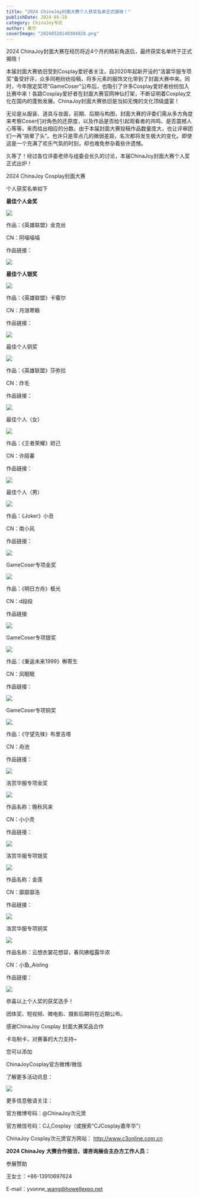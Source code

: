 ```yaml
---
title: "2024 ChinaJoy封面大赛个人获奖名单正式揭晓！"
publishDate: 2024-05-28
category: ChinaJoy专区
author: 莱尔
coverImage: "20240528140304928.png"
---
```


2024 ChinaJoy封面大赛在经历将近4个月的精彩角逐后，最终获奖名单终于正式揭晓！

本届封面大赛依旧受到Cosplay爱好者关注，自2020年起新开设的“洛裳华服专项奖”备受好评，众多同袍纷纷投稿，将多元素的服饰文化带到了封面大赛中来。同时，今年限定奖项“GameCoser”公布后，也吸引了许多Cosplay爱好者纷纷加入比赛中来！各路Cosplay爱好者在封面大赛官网神仙打架，不断证明着Cosplay文化在国内的蓬勃发展。ChinaJoy封面大赛依旧是当如无愧的文化顶级盛宴！

无论是从服装、道具与妆面，前期、后期与构图，封面大赛的评委们需从多方角度来考察Coser们对角色的还原度，以及作品是否给引起观看者的共鸣、是否震撼人心等等，来而给出相应的分数。由于本届封面大赛投稿作品数量庞大，也让评审团们一再“挑晕了头”。也许只是零点几的微弱差距，名次都将发生极大的变化。即使这是一个充满了欢乐气氛的时刻，却也难免参杂着些许遗憾。

久等了！经过各位评委老师与组委会长久的讨论，本届ChinaJoy封面大赛个人奖正式出炉！

2024 ChinaJoy Cosplay封面大赛

个人获奖名单如下

**最佳个人金奖**

![](https://ec-net-1251389766.cos.ap-shanghai.myqcloud.com/wp-content/uploads/2024/05/20240528140004762-1024x683.png)

作品：《英雄联盟》金克丝

CN：阿喵喵喵

作品链接：

![](https://ec-net-1251389766.cos.ap-shanghai.myqcloud.com/wp-content/uploads/2024/05/20240528140001122.png)

**最佳个人银奖**

![](https://ec-net-1251389766.cos.ap-shanghai.myqcloud.com/wp-content/uploads/2024/05/20240528140012517-1024x576.png)

作品：《英雄联盟》卡蜜尔

CN：月潋寒觞

作品链接：

![](https://ec-net-1251389766.cos.ap-shanghai.myqcloud.com/wp-content/uploads/2024/05/20240528140008646.png)

最佳个人铜奖

![](https://ec-net-1251389766.cos.ap-shanghai.myqcloud.com/wp-content/uploads/2024/05/20240528140016241-1024x576.png)

作品：《英雄联盟》莎弥拉

CN：炸毛

作品链接：

![](https://ec-net-1251389766.cos.ap-shanghai.myqcloud.com/wp-content/uploads/2024/05/20240528140009812.png)

最佳个人（女）

![](https://ec-net-1251389766.cos.ap-shanghai.myqcloud.com/wp-content/uploads/2024/05/20240528140023998-683x1024.png)

作品：《王者荣耀》妲己

CN：许陌蓁

作品链接：

![](https://ec-net-1251389766.cos.ap-shanghai.myqcloud.com/wp-content/uploads/2024/05/20240528140020998.png)

最佳个人（男）

![](https://ec-net-1251389766.cos.ap-shanghai.myqcloud.com/wp-content/uploads/2024/05/20240528140021516-683x1024.png)

作品：《Joker》小丑

CN：南小风

作品链接：

![](https://ec-net-1251389766.cos.ap-shanghai.myqcloud.com/wp-content/uploads/2024/05/20240528140020354.png)

GameCoser专项金奖

![](https://ec-net-1251389766.cos.ap-shanghai.myqcloud.com/wp-content/uploads/2024/05/20240528140029817-580x1024.png)

作品：《明日方舟》极光

CN：d段段

作品链接

![](https://ec-net-1251389766.cos.ap-shanghai.myqcloud.com/wp-content/uploads/2024/05/20240528140029995.png)

GameCoser专项银奖

![](https://ec-net-1251389766.cos.ap-shanghai.myqcloud.com/wp-content/uploads/2024/05/20240528140045687-1024x682.png)

作品：《重返未来1999》槲寄生

CN：风眠眠

作品链接：

![](https://ec-net-1251389766.cos.ap-shanghai.myqcloud.com/wp-content/uploads/2024/05/20240528140042478.png)

GameCoser专项铜奖

![](https://ec-net-1251389766.cos.ap-shanghai.myqcloud.com/wp-content/uploads/2024/05/20240528140050115-1024x768.png)

作品：《守望先锋》布里吉塔

CN：舟池

作品链接：

![](https://ec-net-1251389766.cos.ap-shanghai.myqcloud.com/wp-content/uploads/2024/05/20240528140049530.png)

洛赏华服专项金奖

![](https://ec-net-1251389766.cos.ap-shanghai.myqcloud.com/wp-content/uploads/2024/05/20240528140059476-1024x683.png)

作品名称：晚秋风来

CN：小小壳

作品链接：

![](https://ec-net-1251389766.cos.ap-shanghai.myqcloud.com/wp-content/uploads/2024/05/20240528140054939.png)

洛赏华服专项银奖

![](https://ec-net-1251389766.cos.ap-shanghai.myqcloud.com/wp-content/uploads/2024/05/20240528140105614-1024x682.png)

作品名称：金莲

CN：靡靡靡洛

作品链接：

![](https://ec-net-1251389766.cos.ap-shanghai.myqcloud.com/wp-content/uploads/2024/05/20240528140057110.png)

洛赏华服专项铜奖

![](https://ec-net-1251389766.cos.ap-shanghai.myqcloud.com/wp-content/uploads/2024/05/20240528140110185-683x1024.png)

作品名称：云想衣裳花想容，春风拂槛露华浓

CN：小鱼\_Aisling

作品链接：

![](https://ec-net-1251389766.cos.ap-shanghai.myqcloud.com/wp-content/uploads/2024/05/20240528140109488.png)

恭喜以上个人奖的获奖选手！

团体奖、短视频、微电影、摄影后期将在近期公布。

感谢ChinaJoy Cosplay 封面大赛奖品合作

卡岛制卡，对赛事的大力支持~

您可以添加

ChinaJoyCosplay官方微博/微信

了解更多活动讯息：

![](https://ec-net-1251389766.cos.ap-shanghai.myqcloud.com/wp-content/uploads/2024/05/20240528140109385.png)

更多信息敬请关注：

官方微博号码：@ChinaJoy次元煲

官方微信号码：CJ\_Cosplay（或搜索“CJCosplay嘉年华”）

ChinaJoy Cosplay次元煲官方网站： http://www.c3online.com.cn

**2024 ChinaJoy** **大赛合作接洽，请咨询展会主办方工作人员：**

  
参展赞助

王女士：+86-13910697624

E-mail：yvonne\_wang@howellexpo.net
